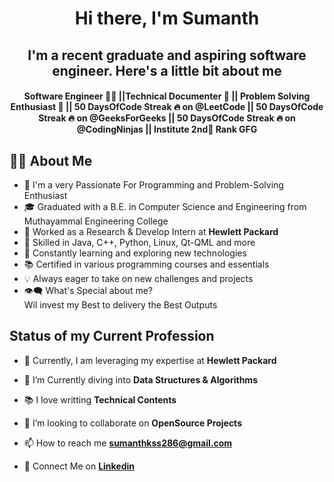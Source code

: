 
<h1 align="center">Hi there, I'm <b>Sumanth</b></h1>
<h2 align="center"><b>I'm a recent graduate and aspiring software engineer. Here's a little bit about me</b></h2>
<h4 align="center"><b>Software Engineer 👨‍💻 ||Technical Documenter 📖 || Problem Solving Enthusiast 🧠 || 50 DaysOfCode Streak 🔥 on @LeetCode || 50 DaysOfCode Streak 🔥 on @GeeksForGeeks || 50 DaysOfCode Streak 🔥 on @CodingNinjas || Institute 2nd🥇 Rank GFG </b>
</b></h4> 


## 🙋‍♂️ About Me

- 🥋 I'm a very Passionate For Programming and Problem-Solving Enthusiast
- 🎓 Graduated with a B.E. in Computer Science and Engineering from Muthayammal Engineering College
- 💼 Worked as a Research & Develop Intern at **Hewlett Packard**
- 🚀 Skilled in Java, C++, Python, Linux, Qt-QML and more
- 🌱 Constantly learning and exploring new technologies
- 📚 Certified in various programming courses and essentials
- 💡 Always eager to take on new challenges and projects
- 👁‍🗨 What's Special about me? <br>
  Wil invest my Best to delivery the Best Outputs

## Status of my Current Profession
- 🔭 Currently, I am leveraging my expertise at **Hewlett Packard**
- 📘 I’m Currently diving into **Data Structures & Algorithms**
- 📚 I love writting **Technical Contents**
- 👯 I’m looking to collaborate on **OpenSource Projects**

- 📫 How to reach me **sumanthkss286@gmail.com**
- 🔗 Connect Me on [**Linkedin**](https://www.linkedin.com/in/sai-sumanth-kovuru-426792236/)
